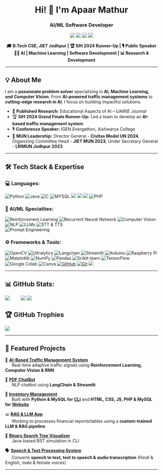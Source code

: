 <h1 align="center">Hi! 👋 I'm Apaar Mathur </h1>
<h3 align="center";>AI/ML Software Developer</h3>
<p align="center"> 
  <a href="www.linkedin.com/in/apaarmat12"><alt text="Apaar's LinkedIn"/><img src="https://custom-icon-badges.demolab.com/badge/LinkedIn-0077B5?style=for-the-badge&logo=linkedin-white&logoColor=fff"/></a>
  <a href="mailto:ap1203m@gmail.com"><alt text="Apaar's Email id"/><img src="https://img.shields.io/badge/Email-D14836?style=for-the-badge&logo=gmail&logoColor=white)"/></a>
  <a href="https://www.instagram.com/apaar_mathur"><alt text="Apaar's Instagram"/><img src="https://img.shields.io/badge/Instagram-E4405F?style=for-the-badge&logo=instagram&logoColor=white"/></a>
  <a href="http://discordapp.com/users/apaar_mathur0447"><alt text="Apaar's Discord"/><img src="https://img.shields.io/badge/Discord-5865F2?style=for-the-badge&logo=discord&logoColor=white"/></a>
</p>
<p align="center" style="font-weight: bold;"> 
  🎓 <strong>B.Tech CSE, JIET Jodhpur</strong> | 🏆 <strong>SIH 2024 Runner-Up</strong> | 🎙 <strong>Public Speaker</strong> <br> 
  👨‍💻 <strong>AI | Machine Learning | Software Development</strong> | 📊 <strong>Research & Development</strong> <br>
</p>

---  

## **💡 About Me**  
I am a **passionate problem solver** specializing in **AI, Machine Learning, and Computer Vision**. From **AI-powered traffic management systems** to **cutting-edge research in AI**, I focus on building impactful solutions.

- 🔬 **Published Research:** Educational Aspects of AI – *IJARIIE Journal* <br>
- 🏆 **SIH 2024 Grand Finale Runner-Up:** Led a team to develop an **AI-based traffic management system** <br>
- 🎙 **Conference Speaker:** IGEN Energathon, Aishwarya College <br>
- 🚀 **MUN Leadership:** Director General - **Civitas Model UN 2024**, Organizing Committee Head - **JIET MUN 2023**, Under Secretary General - **LRIMUN Jodhpur 2023** <br>

---

## **🛠 Tech Stack & Expertise**  
### **💻 Languages:** <br>
![Python](https://img.shields.io/badge/Python-3776AB?style=for-the-badge&logo=python&logoColor=white)
![Java](https://img.shields.io/badge/Java-ED8B00?style=for-the-badge&logo=openjdk&logoColor=white)
![C](https://img.shields.io/badge/C-A8B9CC?style=for-the-badge&logo=c&logoColor=white)
![MYSQL](https://img.shields.io/badge/MySQL-4479A1?style=for-the-badge&logo=mysql&logoColor=white)
<a href="#"><img src="https://img.shields.io/badge/HTML5-red?style=for-the-badge&logo=html5&labelColor=black&color=E34F26"/></a>
<a href="#"><img src="https://img.shields.io/badge/CSS3-white?style=for-the-badge&logo=css3&logoColor=1572B6&labelColor=black&color=1572B6" /></a>
<a href="#"><img src="https://img.shields.io/badge/Javascript-yellow?style=for-the-badge&logo=javascript&labelColor=black&color=c89100"/></a>
![PHP](https://img.shields.io/badge/PHP-777BB4?style=for-the-badge&logo=php&logoColor=white)

### **🧠 AI/ML Specialties:** <br>
![Reinforcement Learning](https://img.shields.io/badge/Reinforcement%20Learning-FF6F00?style=for-the-badge&logo=reinforcement-learning&logoColor=white)
![Recurrent Neural Network](https://img.shields.io/badge/Recurrent%20Neural%20Network-8E44AD?style=for-the-badge&logo=recurrent-neural-network&logoColor=white)
![Computer Vision](https://img.shields.io/badge/Computer%20Vision-5C3EE8?style=for-the-badge&logo=computer-vision&logoColor=white)
![NLP](https://img.shields.io/badge/NLP-FF6F00?style=for-the-badge&logo=nlp&logoColor=white)
![LLMs](https://img.shields.io/badge/LLMs-000000?style=for-the-badge&logo=llms&logoColor=white)
![STT & TTS](https://img.shields.io/badge/STT%20%26%20TTS-FF6F00?style=for-the-badge&logo=stt-tts&logoColor=white) <br>
![Prompt Engineering](https://img.shields.io/badge/Prompt%20Engineering-000000?style=for-the-badge&logo=prompt-engineering&logoColor=white)

### **⚙️ Frameworks & Tools:** <br>
![OpenCV](https://img.shields.io/badge/OpenCV-5C3EE8?style=for-the-badge&logo=opencv&logoColor=white)
![Ultralytics](https://img.shields.io/badge/Ultralytics-FF6F00?style=for-the-badge&logo=ultralytics&logoColor=white)
![Langchain](https://img.shields.io/badge/Langchain-000000?style=for-the-badge&logo=langchain&logoColor=white)
![Streamlit](https://img.shields.io/badge/Streamlit-FF4B4B?style=for-the-badge&logo=streamlit&logoColor=white)
![Arduino](https://img.shields.io/badge/Arduino-00979D?style=for-the-badge&logo=arduino&logoColor=white)
![Raspberry Pi](https://img.shields.io/badge/Raspberry%20Pi-A22846?style=for-the-badge&logo=raspberry-pi&logoColor=white)
![Matplotlib](https://img.shields.io/badge/Matplotlib-11557C?style=for-the-badge&logo=Matplotlib&logoColor=white)
![NumPy](https://img.shields.io/badge/NumPy-013243?style=for-the-badge&logo=numpy&logoColor=white)
![Pandas](https://img.shields.io/badge/Pandas-150458?style=for-the-badge&logo=pandas&logoColor=white)
![Scikit-learn](https://img.shields.io/badge/Scikit--learn-F7931E?style=for-the-badge&logo=scikit-learn&logoColor=white)
![TensorFlow](https://img.shields.io/badge/TensorFlow-FF6F00?style=for-the-badge&logo=tensorflow&logoColor=white)
![Google Colab](https://img.shields.io/badge/Google%20Colab-F9AB00?style=for-the-badge&logo=googlecolab&logoColor=white)
![Canva](https://img.shields.io/badge/Canva-00C4CC?style=for-the-badge&logo=canva&logoColor=white)
[![GitHub](https://img.shields.io/badge/GitHub-181717?style=for-the-badge&logo=github&logoColor=white)](https://github.com/A-TomMarvoloRiddle?tab=repositories)
[![Git](https://img.shields.io/badge/Git-F05032?style=for-the-badge&logo=git&logoColor=white)](https://github.com/A-TomMarvoloRiddle)
<a href="#"><img src="https://img.shields.io/badge/VSCode-cyan?style=for-the-badge&logo=visual%20studio%20code&labelColor=00497a&color=007ACC"/></a> <br>

---

## **📊 GitHub Stats:**
![](https://github-readme-stats.vercel.app/api?username=A-TomMarvoloRiddle&theme=dark&hide_border=false&include_all_commits=false&count_private=false)
&emsp;&emsp; ![](https://github-readme-stats.vercel.app/api/top-langs/?username=A-TomMarvoloRiddle&theme=dark&hide_border=false&include_all_commits=false&count_private=false&layout=compact)
![](https://nirzak-streak-stats.vercel.app/?user=A-TomMarvoloRiddle&theme=dark&hide_border=false)

## **🏆 GitHub Trophies**
![](https://github-profile-trophy.vercel.app/?username=A-TomMarvoloRiddle&theme=radical&no-frame=false&no-bg=true&margin-w=4)

---

## **📌 Featured Projects**  
🚦 [**AI-Based Traffic Management System**](https://github.com/A-TomMarvoloRiddle/Fluxion) <br>
&emsp;&nbsp;&nbsp;Real-time adaptive traffic signals using **Reinforcement Learning, Computer Vision & RNN** <br>

🤖 [**PDF ChatBot**](https://github.com/A-TomMarvoloRiddle/Chat-with-PDF) <br>
&emsp;&nbsp;&nbsp;NLP chatbot using **LangChain & Streamlit** <br>

🛒 [**Inventory Management**](https://github.com/A-TomMarvoloRiddle/Catalog-Inventory-Management-on-Website) <br>
&emsp;&nbsp;&nbsp;Built with **Python & MySQL for [CLI](https://github.com/A-TomMarvoloRiddle/Inventory-Management-on-CLI)**  and **HTML, CSS, JS, PHP & MySQL for [Website](https://github.com/A-TomMarvoloRiddle/Catalog-Inventory-Management-on-Website)**<br>

📊 [**RAG & LLM App**](https://github.com/A-TomMarvoloRiddle/RAG-LLM-using-AI-Pipeline-with-streamlit-interface) <br>
&emsp;&nbsp;&nbsp;Working to processes financial reports/tables using a **custom-trained LLM & RAG pipeline** <br>

📄 [**Binary Search Tree Visualizer**](https://github.com/A-TomMarvoloRiddle) <br>
&emsp;&nbsp;&nbsp;Java-based BST simulation in CLI <br>

🗣️ [**Speech & Text Processing System**](https://github.com/A-TomMarvoloRiddle/STT-TTS-Audio-Transcription) <br>
&emsp;&nbsp;&nbsp;Converts **speech to text, text to speech & audio transcription** (Hindi & English, male & female voices) <br>

---
